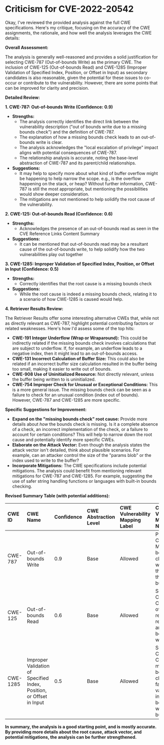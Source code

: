 # Criticism for CVE-2022-20542

Okay, I've reviewed the provided analysis against the full CWE specifications. Here's my critique, focusing on the accuracy of the CWE assignments, the rationale, and how well the analysis leverages the CWE details:

**Overall Assessment:**

The analysis is generally well-reasoned and provides a solid justification for selecting CWE-787 (Out-of-bounds Write) as the primary CWE. The inclusion of CWE-125 (Out-of-bounds Read) and CWE-1285 (Improper Validation of Specified Index, Position, or Offset in Input) as secondary candidates is also reasonable, given the potential for these issues to co-occur or contribute to the vulnerability.  However, there are some points that can be improved for clarity and precision.

**Detailed Review:**

**1. CWE-787: Out-of-bounds Write (Confidence: 0.9)**

*   **Strengths:**
    *   The analysis correctly identifies the direct link between the vulnerability description ("out of bounds write due to a missing bounds check") and the definition of CWE-787.
    *   The explanation of how a missing bounds check leads to an out-of-bounds write is clear.
    *   The analysis acknowledges the "local escalation of privilege" impact aligns with potential consequences of CWE-787.
    *   The relationship analysis is accurate, noting the base-level abstraction of CWE-787 and its parent/child relationships.
*   **Suggestions:**
    *   It may help to specify more about what kind of buffer overflow might be happening to help narrow the scope. e.g., is the overflow happening on the stack, or heap? Without further information, CWE-787 is still the most appropriate, but mentioning the possibilities would show deeper consideration.
    *   The mitigations are not mentioned to help solidify the root cause of the vulnerability.

**2. CWE-125: Out-of-bounds Read (Confidence: 0.6)**

*   **Strengths:**
    *   Acknowledges the presence of an out-of-bounds read as seen in the CVE Reference Links Content Summary
*   **Suggestions:**
    *   It can be mentioned that out-of-bounds read may be a resultant cause of the out-of-bounds write, to help solidify how the two vulnerabilities play out together

**3. CWE-1285: Improper Validation of Specified Index, Position, or Offset in Input (Confidence: 0.5)**

*   **Strengths:**
    * Correctly identifies that the root cause is a missing bounds check
*   **Suggestions:**
    *   While the root cause is indeed a missing bounds check, relating it to a scenario of how CWE-1285 is caused would help.

**4. Retriever Results Review:**

The Retriever Results offer some interesting alternative CWEs that, while not as directly relevant as CWE-787, highlight potential contributing factors or related weaknesses. Here's how I'd assess some of the top hits:

*   **CWE-191 Integer Underflow (Wrap or Wraparound):**  This could be indirectly related if the missing bounds check involves calculations that are subject to underflow. If, for example, an underflow leads to a negative index, then it might lead to an out-of-bounds access.
*   **CWE-131 Incorrect Calculation of Buffer Size:** This could also be related if an incorrect buffer size calculation resulted in the buffer being too small, making it easier to write out of bounds.
*   **CWE-908 Use of Uninitialized Resource:** Not directly relevant, unless the buffer being written to is uninitialized.
*   **CWE-754 Improper Check for Unusual or Exceptional Conditions:** This is a more general issue. The missing bounds check can be seen as a failure to check for an unusual condition (index out of bounds). However, CWE-787 and CWE-1285 are more specific.

**Specific Suggestions for Improvement:**

*   **Expand on the "missing bounds check" root cause:**  Provide more details about *how* the bounds check is missing. Is it a complete absence of a check, an incorrect implementation of the check, or a failure to account for certain conditions? This will help to narrow down the root cause and potentially identify more specific CWEs.
*   **Elaborate on the Attack Vector:** Even though the analysis states the attack vector isn't detailed, think about plausible scenarios. For example, can an attacker control the size of the "params blob" or the index used to write to the buffer?
*   **Incorporate Mitigations:** The CWE specifications include potential mitigations. The analysis could benefit from mentioning relevant mitigations for CWE-787 and CWE-1285. For example, suggesting the use of safer string handling functions or languages with built-in bounds checking.

**Revised Summary Table (with potential additions):**

| CWE ID  | CWE Name                                                     | Confidence | CWE Abstraction Level | CWE Vulnerability Mapping Label | CWE-Vulnerability Mapping Notes                                                                                                                                                                        |
| :------ | :----------------------------------------------------------- | :--------- | :---------------------- | :------------------------------ | :----------------------------------------------------------------------------------------------------------------------------------------------------------------------------------------------------- |
| CWE-787 | Out-of-bounds Write                                          | 0.9        | Base                    | Allowed                         | Primary CWE. Missing bounds check allows writing past the end of the allocated buffer.                                                                                         |
| CWE-125 | Out-of-bounds Read                                          | 0.6        | Base                    | Allowed                         | Secondary Candidate CWE.  Out-of-bounds read may result from an out-of-bounds write.                                                                        |
| CWE-1285 | Improper Validation of Specified Index, Position, or Offset in Input | 0.5        | Base                    | Allowed                         | Secondary Candidate CWE. The missing bounds check is a failure to validate the index/offset before writing to the buffer.                                                            |

**In summary, the analysis is a good starting point, and is mostly accurate. By providing more details about the root cause, attack vector, and potential mitigations, the analysis can be further strengthened.**
